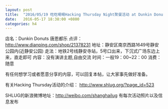 ```yaml
---
layout: post
title:  "2016/05/19 吃吃喝喝Hacking Thursday Night聚餐活动 at Dunkin Donuts"
date:   2016-05-17 18:38:00 +0800
categories: h4
---
```

店名：Dunkin Donuts 唐恩都乐
点评：http://www.dianping.com/shop/21378231
地址：静安区南京西路1649号静安公园内(近静安公园)
走法：地铁2号线静安寺站，5号口出来，下沉式广场东边上来，直走即可
内容：没有演讲主题,自由交流
时间：一般19：00~22：00
消费：随意

有任何想学习或者愿意分享的内容，可以回复本帖，让大家事先做好准备。

有关Hacking Thursday活动的介绍：
http://www.shlug.org/?page_id=523

SHLUG的新浪微博地址：http://weibo.com/shanghailug 有每次活动照片以及信息发布

